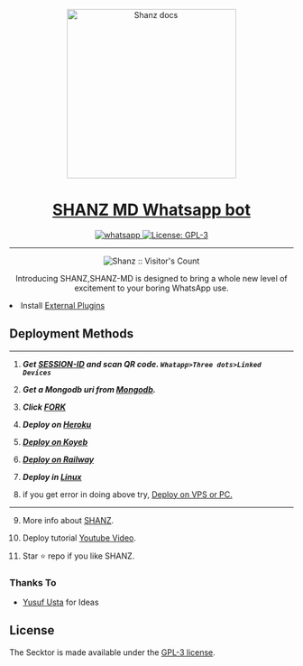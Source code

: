   <p align="center">  
  <a href="https://citel.vercel.app/">
    <img alt="Shanz docs" height="300" src="https://telegra.ph/file/85406903bf0a252a18b8a.jpg">
    <h1 align="center">SHANZ MD Whatsapp bot</h1>
  </a>
</p>
   
<p align="center">

  <a aria-label="Join our chats" href="https://chat.whatsapp.com/IdiOlEAsYiNFZ8Y4lXMYqe" target="_blank">
    <img alt="whatsapp" src="https://img.shields.io/badge/Join Group-25D366?style=for-the-badge&logo=whatsapp&logoColor=white" />
  </a>
 
  <a aria-label="SHANZ-MD is free to use" href="https://github.com/SHANCER1/SHANZ-MD/blob/main/LICENCE" target="_blank">
    <img alt="License: GPL-3" src="https://badges.frapsoft.com/os/gpl/gpl.png?v=103)](https://opensource.org/licenses/GPL-3.0/" target="_blank" />
  </a>
</p>


---

<p align="center"><img src="https://profile-counter.glitch.me/{SamPandey001}/count.svg" alt="Shanz :: Visitor's Count" /></p>

  <p align="center"> Introducing SHANZ,SHANZ-MD is designed to bring a whole new level of excitement to your boring WhatsApp use. </p
 
- Install [External Plugins](https://github.co/SamPan00gins)
## Deployment Methods
---
1. ***Get [SESSION-ID](https://secktorbot.tech) and scan QR code. `Whatapp>Three dots>Linked Devices`***
2.  ***Get a Mongodb uri from [Mongodb](https://github.com/SamPandey001/Secktor-Md/blob/main/Mongodb-URI.md).***
3.  ***Click [FORK](https://github.com/SHANCER1/SHANZ-MD/fork)***
4.  ***Deploy on [Heroku](heroku.com)***

5. ***[Deploy on Koyeb](https://secktorbot.me/koyeb)***

6.  ***[Deploy on Railway](railway.app)***
  
7. ***Deploy in [Linux](https://github.com/SHANCER1/SHANZ-MD#deploy-in-any-shell-including-termux)***

8. if you get error in doing above try, [Deploy on VPS or PC.](https://github.com/SamPandey001/Secktor-Md/blob/main/deploy-on-vps.md)
---
9. More info about [SHANZ](https://youtube.com/channel/UCX9GuKbYYWJ80O3Kymkn3Uw).
10. Deploy tutorial [Youtube Video](https://youtube.com/channel/UCX9GuKbYYWJ80O3Kymkn3Uw).

11. Star ⭐ repo if you like SHANZ.
### Thanks To

- [Yusuf Usta](https://github.com/yusufusta) for Ideas

## License

The Secktor is made available under the [GPL-3 license](https://github.com/SamPandey001/Secktor-Md/blob/main/LICENCE). 

